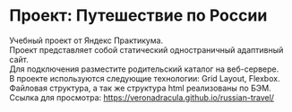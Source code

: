 # Проект: Путешествие по России

Учебный проект от Яндекс Практикума.  
Проект представляет собой статический одностраничный адаптивный сайт.  
Для подключения разместите родительский каталог на веб-сервере.  
В проекте используются следующие технологии: Grid Layout, Flexbox.    
Файловая структура, а так же структура html реализованы по БЭМ.    
Ссылка для просмотра: https://veronadracula.github.io/russian-travel/
